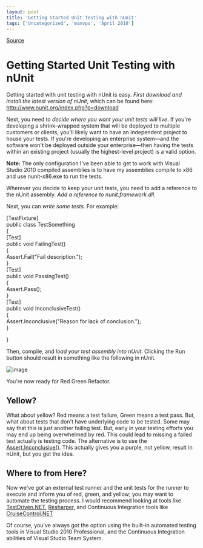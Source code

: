 ```yaml
---
layout: post
title: 'Getting Started Unit Testing with nUnit'
tags: ['Uncategorized', 'msmvps', 'April 2010']
---
```

[Source](http://blogs.msmvps.com/peterritchie/2010/04/18/getting-started-unit-testing-with-nunit/ "Permalink to Getting Started Unit Testing with nUnit")

# Getting Started Unit Testing with nUnit

Getting started with unit testing with nUnit is easy. _First download and install the latest version of nUnit_, which can be found here: <http://www.nunit.org/index.php?p=download>

Next, you need to _decide where you want your unit tests will live_. If you're developing a shrink-wrapped system that will be deployed to multiple customers or clients, you'll likely want to have an independent project to house your tests. If you're developing an enterprise system—and the software won't be deployed outside your enterprise—then having the tests within an existing project (usually the highest-level project) is a valid option.

**Note:** The only configuration I've been able to get to work with Visual Studio 2010 compiled assemblies is to have my assemblies compile to x86 and use nunit-x86.exe to run the tests.

Wherever you decide to keep your unit tests, you need to add a reference to the nUnit assembly. _Add a reference to nunit.framework.dll_.

Next, you can _write some tests_. For example:

[TestFixture]   
public class TestSomething   
{   
 [Test]   
 public void FailingTest()   
 {   
 Assert.Fail("Fail description.");   
 }   
 [Test]   
 public void PassingTest()   
 {   
 Assert.Pass();   
 }   
 [Test]   
 public void InconclusiveTest()   
 {   
 Assert.Inconclusive("Reason for lack of conclusion.");   
 } 

}

Then, compile, and _load your test assembly into nUnit_. Clicking the Run button should result in something like the following in nUnit.

![image][1]

You're now ready for Red Green Refactor.

## Yellow?

What about yellow? Red means a test failure, Green means a test pass. But, what about tests that don't have underlying code to be tested. Some may say that this is just another failing test. But, early in your testing efforts you may end up being overwhelmed by red. This could lead to missing a failed test actually is testing code. The alternative is to use the [Assert.Inconclusive()][2]. This actually gives you a purple, not yellow, result in nUnit, but you get the idea.

## Where to from Here?

Now we've got an external test runner and the unit tests for the runner to execute and inform you of red, green, and yellow; you may want to automate the testing process. I would recommend looking at tools like [TestDriven.NET][3], [Resharper][4], and Continuous Integration tools like [CruiseControl.NET][5]

Of course, you've always got the option using the built-in automated testing tools in Visual Studio 2010 Professional, and the Continuous Integration abilities of Visual Studio Team System.

[1]: http://blogs.msmvps.com/cfs-file.ashx/__key/CommunityServer.Blogs.Components.WeblogFiles/peterritchie.metablogapi/8037.image_5F00_thumb_5F00_75912CA9.png "image"
[2]: http://www.nunit.org/index.php?p=utilityAsserts&r=2.5.1
[3]: http://www.testdriven.net/
[4]: http://www.jetbrains.com/resharper/
[5]: http://confluence.public.thoughtworks.org/display/CCNET/Welcome+to+CruiseControl.NET



